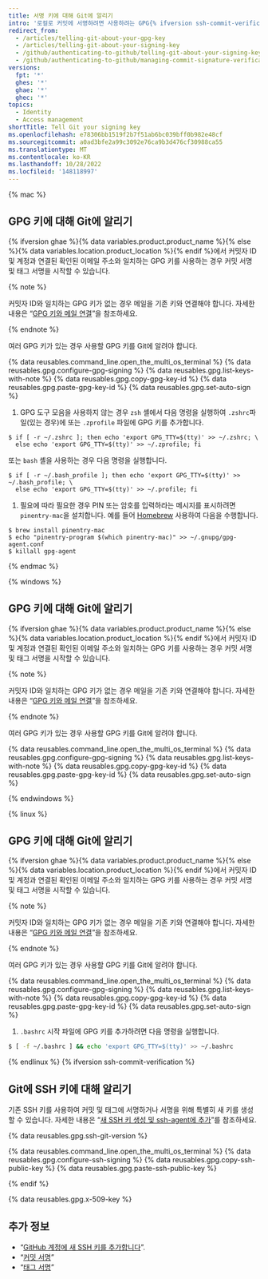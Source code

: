 ```yaml
---
title: 서명 키에 대해 Git에 알리기
intro: '로컬로 커밋에 서명하려면 사용하려는 GPG{% ifversion ssh-commit-verification %}, SSH{% endif %} 또는 X.509 키가 있음을 Git에 알려야 합니다.'
redirect_from:
  - /articles/telling-git-about-your-gpg-key
  - /articles/telling-git-about-your-signing-key
  - /github/authenticating-to-github/telling-git-about-your-signing-key
  - /github/authenticating-to-github/managing-commit-signature-verification/telling-git-about-your-signing-key
versions:
  fpt: '*'
  ghes: '*'
  ghae: '*'
  ghec: '*'
topics:
  - Identity
  - Access management
shortTitle: Tell Git your signing key
ms.openlocfilehash: e78306bb1519f2b7f51ab6bc039bff0b982e48cf
ms.sourcegitcommit: a0ad3bfe2a99c3092e76ca9b3d476cf30988ca55
ms.translationtype: MT
ms.contentlocale: ko-KR
ms.lasthandoff: 10/28/2022
ms.locfileid: '148118997'
---
```

{% mac %}

## GPG 키에 대해 Git에 알리기

{% ifversion ghae %}{% data variables.product.product_name %}{% else %}{% data variables.location.product_location %}{% endif %}에서 커밋자 ID 및 계정과 연결된 확인된 이메일 주소와 일치하는 GPG 키를 사용하는 경우 커밋 서명 및 태그 서명을 시작할 수 있습니다.

{% note %}

커밋자 ID와 일치하는 GPG 키가 없는 경우 메일을 기존 키와 연결해야 합니다. 자세한 내용은 “[GPG 키와 메일 연결](/articles/associating-an-email-with-your-gpg-key)”을 참조하세요.

{% endnote %}

여러 GPG 키가 있는 경우 사용할 GPG 키를 Git에 알려야 합니다.

{% data reusables.command_line.open_the_multi_os_terminal %} {% data reusables.gpg.configure-gpg-signing %} {% data reusables.gpg.list-keys-with-note %} {% data reusables.gpg.copy-gpg-key-id %} {% data reusables.gpg.paste-gpg-key-id %} {% data reusables.gpg.set-auto-sign %}
1. GPG 도구 모음을 사용하지 않는 경우 `zsh` 셸에서 다음 명령을 실행하여 `.zshrc`파일(있는 경우)에 또는 `.zprofile` 파일에 GPG 키를 추가합니다.
  ```shell
  $ if [ -r ~/.zshrc ]; then echo 'export GPG_TTY=$(tty)' >> ~/.zshrc; \
    else echo 'export GPG_TTY=$(tty)' >> ~/.zprofile; fi
  ```
  또는 `bash` 셸을 사용하는 경우 다음 명령을 실행합니다.
  ```shell
  $ if [ -r ~/.bash_profile ]; then echo 'export GPG_TTY=$(tty)' >> ~/.bash_profile; \
    else echo 'export GPG_TTY=$(tty)' >> ~/.profile; fi
  ```
1. 필요에 따라 필요한 경우 PIN 또는 암호를 입력하라는 메시지를 표시하려면 `pinentry-mac`을 설치합니다. 예를 들어 [Homebrew](https://brew.sh/) 사용하여 다음을 수행합니다.
  ```shell
  $ brew install pinentry-mac
  $ echo "pinentry-program $(which pinentry-mac)" >> ~/.gnupg/gpg-agent.conf
  $ killall gpg-agent
  ```

{% endmac %}

{% windows %}

## GPG 키에 대해 Git에 알리기

{% ifversion ghae %}{% data variables.product.product_name %}{% else %}{% data variables.location.product_location %}{% endif %}에서 커밋자 ID 및 계정과 연결된 확인된 이메일 주소와 일치하는 GPG 키를 사용하는 경우 커밋 서명 및 태그 서명을 시작할 수 있습니다.

{% note %}

커밋자 ID와 일치하는 GPG 키가 없는 경우 메일을 기존 키와 연결해야 합니다. 자세한 내용은 “[GPG 키와 메일 연결](/articles/associating-an-email-with-your-gpg-key)”을 참조하세요.

{% endnote %}

여러 GPG 키가 있는 경우 사용할 GPG 키를 Git에 알려야 합니다.

{% data reusables.command_line.open_the_multi_os_terminal %} {% data reusables.gpg.configure-gpg-signing %} {% data reusables.gpg.list-keys-with-note %} {% data reusables.gpg.copy-gpg-key-id %} {% data reusables.gpg.paste-gpg-key-id %} {% data reusables.gpg.set-auto-sign %}

{% endwindows %}

{% linux %}

## GPG 키에 대해 Git에 알리기

{% ifversion ghae %}{% data variables.product.product_name %}{% else %}{% data variables.location.product_location %}{% endif %}에서 커밋자 ID 및 계정과 연결된 확인된 이메일 주소와 일치하는 GPG 키를 사용하는 경우 커밋 서명 및 태그 서명을 시작할 수 있습니다.

{% note %}

커밋자 ID와 일치하는 GPG 키가 없는 경우 메일을 기존 키와 연결해야 합니다. 자세한 내용은 “[GPG 키와 메일 연결](/articles/associating-an-email-with-your-gpg-key)”을 참조하세요.

{% endnote %}

여러 GPG 키가 있는 경우 사용할 GPG 키를 Git에 알려야 합니다.

{% data reusables.command_line.open_the_multi_os_terminal %} {% data reusables.gpg.configure-gpg-signing %} {% data reusables.gpg.list-keys-with-note %} {% data reusables.gpg.copy-gpg-key-id %} {% data reusables.gpg.paste-gpg-key-id %} {% data reusables.gpg.set-auto-sign %}
1. `.bashrc` 시작 파일에 GPG 키를 추가하려면 다음 명령을 실행합니다.
  ```bash
  $ [ -f ~/.bashrc ] && echo 'export GPG_TTY=$(tty)' >> ~/.bashrc
  ```
{% endlinux %} {% ifversion ssh-commit-verification %}

## Git에 SSH 키에 대해 알리기

기존 SSH 키를 사용하여 커밋 및 태그에 서명하거나 서명을 위해 특별히 새 키를 생성할 수 있습니다. 자세한 내용은 “[새 SSH 키 생성 및 ssh-agent에 추가](/github/authenticating-to-github/generating-a-new-ssh-key-and-adding-it-to-the-ssh-agent)”를 참조하세요.

{% data reusables.gpg.ssh-git-version %}

{% data reusables.command_line.open_the_multi_os_terminal %} {% data reusables.gpg.configure-ssh-signing %} {% data reusables.gpg.copy-ssh-public-key %} {% data reusables.gpg.paste-ssh-public-key %}

{% endif %}

{% data reusables.gpg.x-509-key %}
## 추가 정보

- “[GitHub 계정에 새 SSH 키를 추가합니다](/authentication/connecting-to-github-with-ssh/adding-a-new-ssh-key-to-your-github-account)”.
- “[커밋 서명](/articles/signing-commits)”
- “[태그 서명](/articles/signing-tags)”
